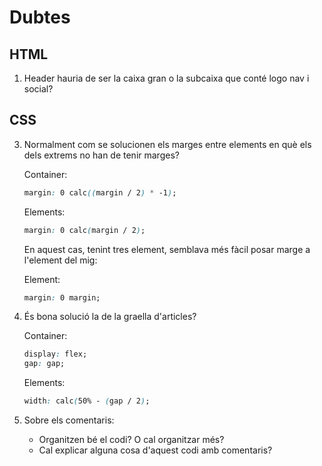# Dubtes

## HTML

1. Header hauria de ser la caixa gran o la subcaixa que conté logo nav i social?

## CSS

3. Normalment com se solucionen els marges entre elements en què els dels extrems no han de tenir marges?

   Container:

   ```css
   margin: 0 calc((margin / 2) * -1);
   ```

   Elements:

   ```css
   margin: 0 calc(margin / 2);
   ```

   En aquest cas, tenint tres element, semblava més fàcil posar marge a l'element del mig:

   Element:

   ```css
   margin: 0 margin;
   ```

4. És bona solució la de la graella d'articles?

   Container:

   ```css
   display: flex;
   gap: gap;
   ```

   Elements:

   ```css
   width: calc(50% - (gap / 2);
   ```

5. Sobre els comentaris:
   - Organitzen bé el codi? O cal organitzar més?
   - Cal explicar alguna cosa d'aquest codi amb comentaris?
